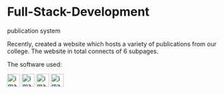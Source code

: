 # Full-Stack-Development
publication system

Recently, created a website which hosts a variety of publications from our college.
The website in total connects of 6 subpages.

The software used:

<img width="30" alt="image" src="https://user-images.githubusercontent.com/103526896/175512071-1c27dc30-beb0-42b3-874f-b0232630919d.png"> <img width="30" alt="image" src="https://user-images.githubusercontent.com/103526896/175512324-f755e2af-9f58-44c7-aa62-37dd96a3df4a.png"> <img width="30" alt="image" src="https://user-images.githubusercontent.com/103526896/175512435-a27ed7b9-c815-4aea-9ac6-95ee7972de12.png"> <img width="30" alt="image" src="https://user-images.githubusercontent.com/103526896/175514196-e9be2090-6d91-4fd7-af28-13f2d53a2e31.png">
